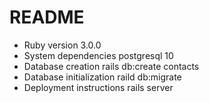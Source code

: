 # README

* Ruby version
    3.0.0
* System dependencies
    postgresql 10
* Database creation
    rails db:create contacts
* Database initialization
    raild db:migrate
* Deployment instructions
    rails server
